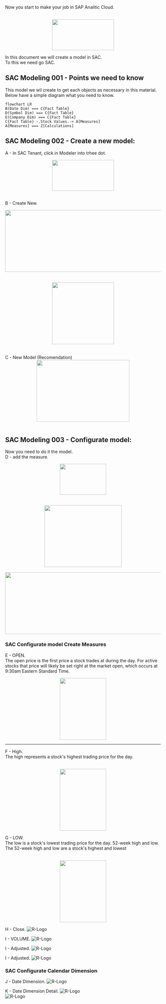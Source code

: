 Now you start to make your job in SAP Analitic Cloud.

<br>
<center> <img src="Images/SAP-Analytics-Cloud-Logo.jpg" width="200" height="100"> </center>


In this document we will create a model in SAC.<br>
To this we need go SAC.

## SAC Modeling 001 - Points we need to know
This model we wil create to get each objects as necessary in this material.<br>
Below have a simple diagram what you need to know.
```mermaid
flowchart LR
B(Date Dim) === C{Fact Table}
D(Symbol Dim) === C{Fact Table}
E(Company Dim) === C{Fact Table}
C{Fact Table} -.Stock Values.-> A[Measures]
A[Measures] === Z[Calculations]

```
## SAC Modeling 002 - Create a new model:
A - In SAC Tenant, click in Modeler into trhee dot. <br>
<center> <img src="Images/SAC_Model001.jpg" width="200" height="100"> </center> <br>

B - Create New. <br>
<center> <img src="Images/SAC_Model002.jpg" width="600" height="200"> </center> <br>
<br>
<center> <img src="Images/SAC_Model003.jpg" width="200" height="200"> </center> <br>

<br>
C - New Model (Recomendation) <br>
<center> <img src="Images/SAC_Model004.jpg" width="300" height="200"> </center> <br>


## SAC Modeling 003 - Configurate model:
Now you need to do it the model. <br>
D - add the measure.
<center> <img src="Images/SAC_Model005.jpg" width="150" height="100"> </center>  <br>
<BR>
<center> <img src="Images/SAC_Model006.jpg" width="250" height="200"> </center>
<BR>
<center> <img src="Images/SAC_Model006_A.jpg" width="600" height="200"> </center>


### SAC Configurate model Create Measures
E - OPEN.<br>
The open price is the first price a stock trades at during the day. For active stocks that price will likely be set right at the market open, which occurs at 9:30am Eastern Standard Time.
<BR>
<center> <img src="Images/SAC_Model007.jpg" width="150" height="200"> </center>

-------
F - High.<br>
The high represents a stock's highest trading price for the day.<br>
<BR>
<center> <img src="Images/SAC_Model008.jpg" width="150" height="200"> </center>


G - LOW.<br>
The low is a stock's lowest trading price for the day. 52-week high and low. The 52-week high and low are a stock's highest and lowest<br>
<BR>
<center> <img src="Images/SAC_Model009.jpg" width="150" height="200"> </center>

H - Close.
![R-Logo](Images/SAC_Model010.jpg) 

I - VOLUME.
![R-Logo](Images/SAC_Model011.jpg) 

I - Adjusted.
![R-Logo](Images/SAC_Model012.jpg) 

I - Adjusted.
![R-Logo](Images/SAC_Model012.jpg) 

### SAC Configurate Calendar Dimension
J - Date Dimension.
![R-Logo](Images/SAC_Model013.jpg) 

K - Date Dimension Detail.
![R-Logo](Images/SAC_Model014_p1.jpg) <br>
![R-Logo](Images/SAC_Model014_p2.jpg) <br>



<br><br>



